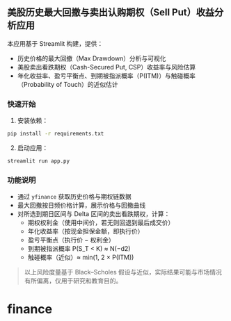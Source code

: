 ## 美股历史最大回撤与卖出认购期权（Sell Put）收益分析应用

本应用基于 Streamlit 构建，提供：

- 历史价格的最大回撤（Max Drawdown）分析与可视化
- 美股卖出看跌期权（Cash-Secured Put, CSP）收益率与风险估算
- 年化收益率、盈亏平衡点、到期被指派概率（P(ITM)）与触碰概率（Probability of Touch）的近似估计

### 快速开始

1. 安装依赖：
```bash
pip install -r requirements.txt
```

2. 启动应用：
```bash
streamlit run app.py
```

### 功能说明

- 通过 `yfinance` 获取历史价格与期权链数据
- 最大回撤按日频价格计算，展示价格与回撤曲线
- 对所选到期日区间与 Delta 区间的卖出看跌期权，计算：
  - 期权权利金（使用中间价，若无则回退到最后成交价）
  - 年化收益率（按现金担保金额，即执行价）
  - 盈亏平衡点（执行价 − 权利金）
  - 到期被指派概率 P(S_T < K) ≈ N(−d2)
  - 触碰概率（近似）≈ min(1, 2 × P(ITM))

> 以上风险度量基于 Black–Scholes 假设与近似，实际结果可能与市场情况有所偏离，仅用于研究和教育目的。

# finance